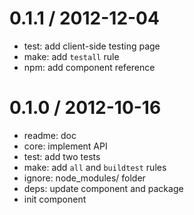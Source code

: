 
0.1.1 / 2012-12-04 
==================

  * test: add client-side testing page
  * make: add `testall` rule
  * npm: add component reference

0.1.0 / 2012-10-16 
==================

  * readme: doc
  * core: implement API
  * test: add two tests
  * make: add `all` and `buildtest` rules
  * ignore: node_modules/ folder
  * deps: update component and package
  * init component
